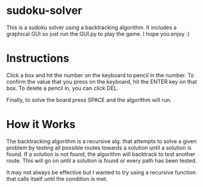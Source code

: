 # sudoku-solver
This is a sudoku solver using a backtracking algorithm. It includes a graphical GUI so just run the GUI.py to play the game. I hope you enjoy :) 


# Instructions

Click a box and hit the number on the keyboard to pencil in the number. To confirm the value that you press on the keyboard, hit the ENTER key on that box. To delete a pencil in, you can click DEL. 

Finally, to solve the board press SPACE and the algorithm will run. 

# How it Works 

The backtracking algorithm is a recursive alg. that attempts to solve a given problem by testing all possible routes towards a solution until a solution is found. If a solution is not found, the algorithm will backtrack to test another route. This will go on until a solution is found or every path has been tested. 

It may not always be effective but I wanted to try using a recursive function that calls itself until the condition is met. 




